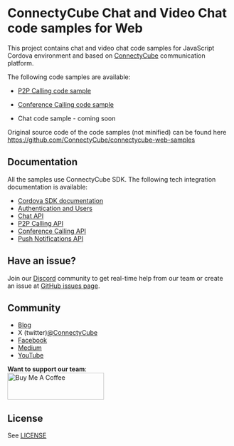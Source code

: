 # ConnectyCube Chat and Video Chat code samples for Web

This project contains chat and video chat code samples for JavaScript Cordova environment and based on [ConnectyCube](https://connectycube.com/) communication platform.

The following code samples are available:

- [P2P Calling code sample](https://github.com/ConnectyCube/connectycube-cordova-samples/tree/master/sample-videochat-cordova)

- [Conference Calling code sample](https://github.com/ConnectyCube/connectycube-cordova-samples/tree/master/sample-videochat-conf-cordova)

- Chat code sample - coming soon

Original source code of the code samples (not minified) can be found here https://github.com/ConnectyCube/connectycube-web-samples

## Documentation

All the samples use ConnectyCube SDK. The following tech integration documentation is available:

- [Cordova SDK documentation](https://developers.connectycube.com/cordova)
- [Authentication and Users](https://developers.connectycube.com/cordova/authentication-and-users)
- [Chat API](https://developers.connectycube.com/cordova/messaging)
- [P2P Calling API](https://developers.connectycube.com/cordova/videocalling)
- [Conference Calling API](https://developers.connectycube.com/cordova/videocalling-conference)
- [Push Notifications API](https://developers.connectycube.com/cordova/push-notifications)

## Have an issue?

Join our [Discord](https://discord.com/invite/zqbBWNCCFJ) community to get real-time help from our team or create an issue at [GitHub issues page](https://github.com/ConnectyCube/connectycube-cordova-samples/issues).

## Community

- [Blog](https://connectycube.com/blog)
- X (twitter)[@ConnectyCube](https://x.com/ConnectyCube)
- [Facebook](https://www.facebook.com/ConnectyCube)
- [Medium](https://medium.com/@connectycube)
- [YouTube](https://www.youtube.com/@ConnectyCube)

**Want to support our team**:<br>
<a href="https://www.buymeacoffee.com/connectycube" target="_blank"><img src="https://cdn.buymeacoffee.com/buttons/v2/default-blue.png" alt="Buy Me A Coffee" style="height: 60px !important;width: 217px !important;" ></a>

## License

See [LICENSE](LICENSE)

